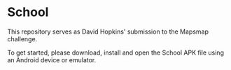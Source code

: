 # School

This repository serves as David Hopkins' submission to the Mapsmap challenge.

To get started, please download, install and open the School APK file using an Android device or emulator.
